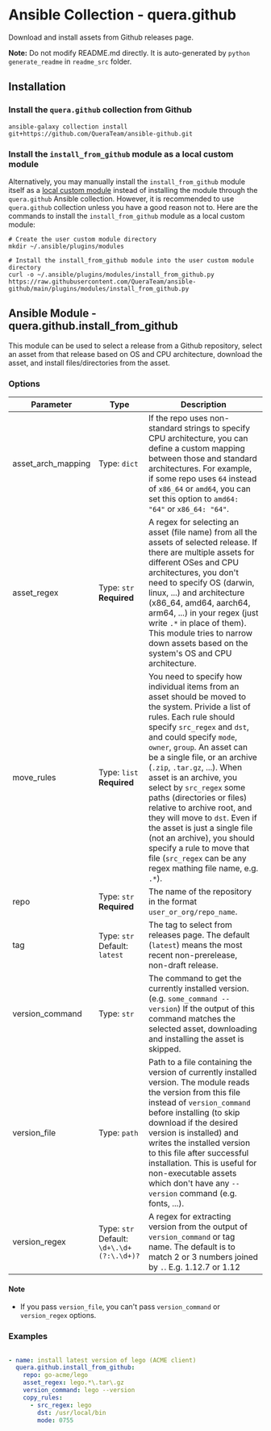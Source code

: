 # Ansible Collection - quera.github

Download and install assets from Github releases page.

**Note:** Do not modify README.md directly.
It is auto-generated by `python generate_readme` in `readme_src` folder.

## Installation

### Install the `quera.github` collection from Github

```shell
ansible-galaxy collection install git+https://github.com/QueraTeam/ansible-github.git
```

### Install the `install_from_github` module as a local custom module

Alternatively, you may manually install the `install_from_github` module itself as a [local custom module](https://docs.ansible.com/ansible/latest/dev_guide/developing_locally.html) instead of installing the module through the `quera.github` Ansible collection. However, it is recommended to use `quera.github` collection unless you have a good reason not to. Here are the commands to install the `install_from_github` module as a local custom module:

```shell
# Create the user custom module directory
mkdir ~/.ansible/plugins/modules

# Install the install_from_github module into the user custom module directory
curl -o ~/.ansible/plugins/modules/install_from_github.py https://raw.githubusercontent.com/QueraTeam/ansible-github/main/plugins/modules/install_from_github.py
```

## Ansible Module - quera.github.install_from_github


This module can be used to select a release from a Github repository, select an asset from that release based on OS and CPU architecture, download the asset, and install files/directories from the asset.



### Options

|    Parameter     |                      Type                      |                                                                                                                                                                                                                                                                                           Description                                                                                                                                                                                                                                                                                           |
|------------------|------------------------------------------------|-------------------------------------------------------------------------------------------------------------------------------------------------------------------------------------------------------------------------------------------------------------------------------------------------------------------------------------------------------------------------------------------------------------------------------------------------------------------------------------------------------------------------------------------------------------------------------------------------|
|asset_arch_mapping| Type: `dict`                                   |If the repo uses non-standard strings to specify CPU architecture, you can define a custom mapping between those and standard architectures. For example, if some repo uses `64` instead of `x86_64` or `amd64`, you can set this option to `amd64: "64"` or `x86_64: "64"`.                                                                                                                                                                                                                                                                                                                     |
|asset_regex       | Type: `str` <br/>**Required**                  |A regex for selecting an asset (file name) from all the assets of selected release. If there are multiple assets for different OSes and CPU architectures, you don't need to specify OS (darwin, linux, ...) and architecture (x86_64, amd64, aarch64, arm64, ...) in your regex (just write `.*` in place of them). This module tries to narrow down assets based on the system's OS and CPU architecture.                                                                                                                                                                                      |
|move_rules        | Type: `list` <br/>**Required**                 |You need to specify how individual items from an asset should be moved to the system. Privide a list of rules. Each rule should specify `src_regex` and `dst`, and could specify `mode`, `owner`, `group`. An asset can be a single file, or an archive (`.zip`, `.tar.gz`, ...). When asset is an archive, you select by `src_regex` some paths (directories or files) relative to archive root, and they will move to `dst`. Even if the asset is just a single file (not an archive), you should specify a rule to move that file (`src_regex` can be any regex mathing file name, e.g. `.*`).|
|repo              | Type: `str` <br/>**Required**                  |The name of the repository in the format `user_or_org/repo_name`.                                                                                                                                                                                                                                                                                                                                                                                                                                                                                                                                |
|tag               | Type: `str`  <br/>Default: `latest`            |The tag to select from releases page. The default (`latest`) means the most recent non-prerelease, non-draft release.                                                                                                                                                                                                                                                                                                                                                                                                                                                                            |
|version_command   | Type: `str`                                    |The command to get the currently installed version. (e.g. `some_command --version`) If the output of this command matches the selected asset, downloading and installing the asset is skipped.                                                                                                                                                                                                                                                                                                                                                                                                   |
|version_file      | Type: `path`                                   |Path to a file containing the version of currently installed version. The module reads the version from this file instead of `version_command` before installing (to skip download if the desired version is installed) and writes the installed version to this file after successful installation. This is useful for non-executable assets which don't have any `--version` command (e.g. fonts, ...).                                                                                                                                                                                        |
|version_regex     | Type: `str`  <br/>Default: `\d+\.\d+(?:\.\d+)?`|A regex for extracting version from the output of `version_command` or tag name. The default is to match 2 or 3 numbers joined by `.`. E.g. 1.12.7 or 1.12                                                                                                                                                                                                                                                                                                                                                                                                                                       |


#### Note

- If you pass `version_file`, you can't pass `version_command` or `version_regex` options.

### Examples

```yaml

- name: install latest version of lego (ACME client)
  quera.github.install_from_github:
    repo: go-acme/lego
    asset_regex: lego.*\.tar\.gz
    version_command: lego --version
    copy_rules:
      - src_regex: lego
        dst: /usr/local/bin
        mode: 0755

```